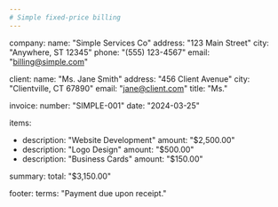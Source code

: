 ```yaml
---
# Simple fixed-price billing
---
```


company:
  name: "Simple Services Co"
  address: "123 Main Street"
  city: "Anywhere, ST 12345"
  phone: "(555) 123-4567"
  email: "billing@simple.com"

client:
  name: "Ms. Jane Smith"
  address: "456 Client Avenue"
  city: "Clientville, CT 67890"
  email: "jane@client.com"
  title: "Ms."

invoice:
  number: "SIMPLE-001"
  date: "2024-03-25"

items:
  - description: "Website Development"
    amount: "$2,500.00"
  - description: "Logo Design"
    amount: "$500.00"
  - description: "Business Cards"
    amount: "$150.00"

summary:
  total: "$3,150.00"

footer:
  terms: "Payment due upon receipt."